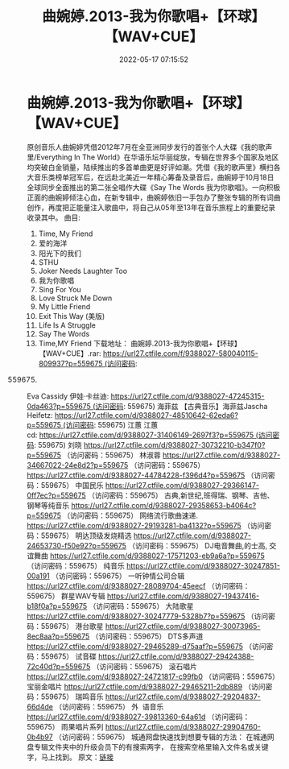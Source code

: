 ﻿---
title: 曲婉婷.2013-我为你歌唱+【环球】【WAV+CUE】
date: 2022-05-17 07:15:52
categories: WAV车载音乐、镜像
tags: 华语中文
---
# 曲婉婷.2013-我为你歌唱+【环球】【WAV+CUE】

原创音乐人曲婉婷凭借2012年7月在全亚洲同步发行的首张个人大碟《我的歌声里/Everything
In The
World》在华语乐坛华丽绽放，专辑在世界多个国家及地区均突破白金销量，陆续推出的多首单曲更是好评如潮。凭借《我的歌声里》横扫各大音乐类榜单冠军后，在远赴北美近一年精心筹备及录音后，曲婉婷于10月18日全球同步全面推出的第二张全唱作大碟《Say
The Words
我为你歌唱》。一向积极正面的曲婉婷倾注心血，在新专辑中，曲婉婷依旧一手包办了整张专辑的所有词曲创作，再度把正能量注入歌曲中，将自己从05年至13年在音乐旅程上的重要纪录收录其中。
曲目:
01. Time, My
Friend
02. 爱的海洋
03. 阳光下的我们
04. STHU
05. Joker Needs Laughter
Too
06. 我为你歌唱
07. Sing For You
08. Love Struck Me
Down
09. My Little
Friend
10. Exit This Way
(美版)
11. Life Is A
Struggle
12. Say The Words
13. Time,MY Friend
下载地址：
曲婉婷.2013-我为你歌唱+【环球】【WAV+CUE】.rar: https://url27.ctfile.com/f/9388027-580040115-809937?p=559675 (访问密码:
559675)
Eva Cassidy 伊娃·卡丝迪: https://url27.ctfile.com/d/9388027-47245315-0da463?p=559675 (访问密码:
559675)
海菲兹
【古典音乐】海菲兹Jascha Heifetz: https://url27.ctfile.com/d/9388027-48510642-62eda6?p=559675 (访问密码:
559675)
江蕙
江蕙cd: https://url27.ctfile.com/d/9388027-31406149-2697f3?p=559675 (访问密码:
559675)
刘晓
https://url27.ctfile.com/d/9388027-30732210-b347f0?p=559675
（访问密码：559675）
林淑蓉
https://url27.ctfile.com/d/9388027-34667022-24e8d2?p=559675
（访问密码：559675）
https://url27.ctfile.com/d/9388027-44784228-f396d4?p=559675
（访问密码：559675）
中国民乐
https://url27.ctfile.com/d/9388027-29366147-0ff7ec?p=559675
（访问密码：559675）
古典,新世纪,班得瑞、钢琴、吉他、钢琴等纯音乐
https://url27.ctfile.com/d/9388027-29358653-b4064c?p=559675
（访问密码：559675）
网络流行歌曲速递.
https://url27.ctfile.com/d/9388027-29193281-ba4132?p=559675
（访问密码：559675）
明达顶级发烧精选
https://url27.ctfile.com/d/9388027-24653730-f50e92?p=559675
（访问密码：559675）
DJ电音舞曲,的士高, 交谊舞曲
https://url27.ctfile.com/d/9388027-17571203-eb9a6a?p=559675
（访问密码：559675）
纯音乐
https://url27.ctfile.com/d/9388027-30247851-00a191
（访问密码：559675）
一听钟情公司合辑
https://url27.ctfile.com/d/9388027-28089704-45eecf
（访问密码：559675）
群星WAV专辑
https://url27.ctfile.com/d/9388027-19437416-b18f0a?p=559675
（访问密码：559675）
大陆歌星
https://url27.ctfile.com/d/9388027-30247779-5328b7?p=559675
（访问密码：559675）
港台歌星
https://url27.ctfile.com/d/9388027-30073965-8ec8aa?p=559675
（访问密码：559675）
DTS多声道
https://url27.ctfile.com/d/9388027-29465289-d75aaf?p=559675
（访问密码：559675）
试音碟
https://url27.ctfile.com/d/9388027-29424388-72c40d?p=559675
（访问密码：559675）
滚石唱片
https://url27.ctfile.com/d/9388027-24721817-c99fb0
（访问密码：559675）
宝丽金唱片
https://url27.ctfile.com/d/9388027-29465211-2db889
（访问密码：559675）
瑞鸣音乐
https://url27.ctfile.com/d/9388027-29204837-66d4de
（访问密码：559675）
外  语音乐
https://url27.ctfile.com/d/9388027-39813360-64a61d
（访问密码：559675）
雨果唱片系列
https://url27.ctfile.com/d/9388027-29904760-0b4b97
（访问密码：559675）
城通网盘快速找到想要专辑的方法：
在城通网盘专辑文件夹中的升级会员下的有搜索两字，
在搜索空格里输入文件名或关键字，马上找到。
原文：[链接](https://blog.sina.com.cn/s/blog_1647c7e7601030xa1.html)